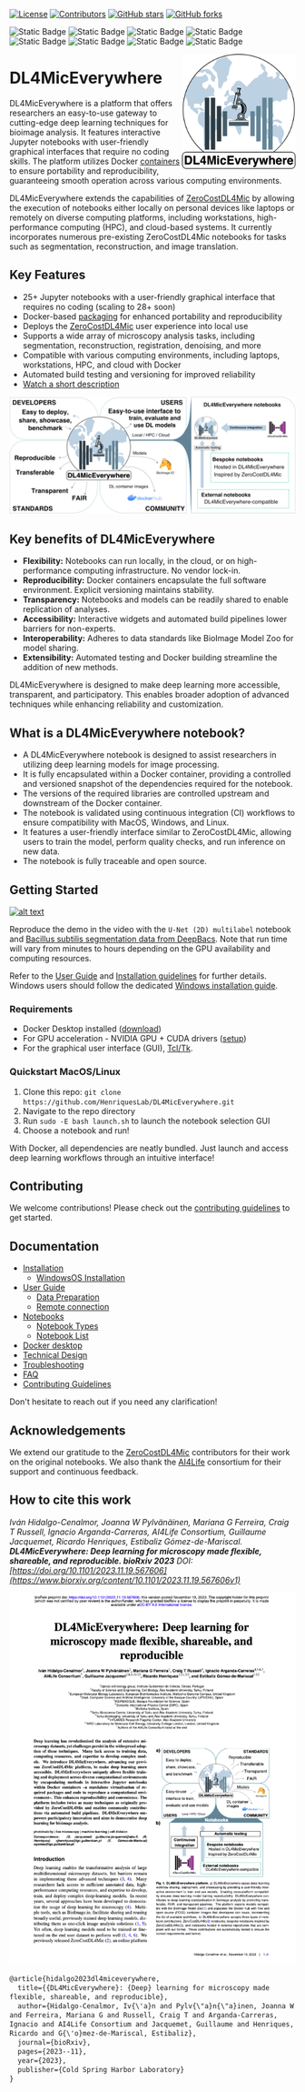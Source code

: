 [![License](https://img.shields.io/github/license/HenriquesLab/DL4MicEverywhere?color=Green)](https://github.com/HenriquesLab/DL4MicEverywhere/blob/main/LICENSE.txt)
[![Contributors](https://img.shields.io/github/contributors-anon/HenriquesLab/DL4MicEverywhere)](https://github.com/HenriquesLab/DL4MicEverywhere/graphs/contributors)
[![GitHub stars](https://img.shields.io/github/stars/HenriquesLab/DL4MicEverywhere?style=social)](https://github.com/HenriquesLab/DL4MicEverywhere/)
[![GitHub forks](https://img.shields.io/github/forks/HenriquesLab/DL4MicEverywhere?style=social)](https://github.com/HenriquesLab/DL4MicEverywhere/)

![Static Badge](https://img.shields.io/badge/binary_segmentation-3-blue?labelColor=white&color=gray)
![Static Badge](https://img.shields.io/badge/semantic_segmentation-1-blue?labelColor=white&color=gray)
![Static Badge](https://img.shields.io/badge/instance_segmentation-6-blue?labelColor=white&color=gray)
![Static Badge](https://img.shields.io/badge/object_detection-3-blue?labelColor=white&color=gray)
![Static Badge](https://img.shields.io/badge/denoising_&_restoration-6-blue?labelColor=white&color=gray)
![Static Badge](https://img.shields.io/badge/superresolution-3-blue?labelColor=white&color=gray)
![Static Badge](https://img.shields.io/badge/artificial_labelling-4-blue?labelColor=white&color=gray)
![Static Badge](https://img.shields.io/badge/registration-1-blue?labelColor=white&color=gray)

<!--
![Static Badge](https://img.shields.io/badge/macOS-9-blue?labelColor=white&color=orangered)
![Static Badge](https://img.shields.io/badge/Linux_&_Windows-5-blue?labelColor=white&color=orangered)
![Static Badge](https://img.shields.io/badge/GPU_connection-5-blue?labelColor=white&color=yellow)
-->

<img src="https://github.com/HenriquesLab/DL4MicEverywhere/blob/main/docs/logo/dl4miceverywhere-logo.png" align="right" width="200"/>

# DL4MicEverywhere

DL4MicEverywhere is a platform that offers researchers an easy-to-use gateway to cutting-edge deep learning techniques for bioimage analysis. It features interactive Jupyter notebooks with user-friendly graphical interfaces that require no coding skills. 
The platform utilizes Docker [containers](https://hub.docker.com/repository/docker/henriqueslab/dl4miceverywhere) to ensure portability and reproducibility, guaranteeing smooth operation across various computing environments.

DL4MicEverywhere extends the capabilities of [ZeroCostDL4Mic](https://github.com/HenriquesLab/ZeroCostDL4Mic) by allowing the execution of notebooks either locally on personal devices like laptops or remotely on diverse computing platforms, including workstations, high-performance computing (HPC), and cloud-based systems. 
It currently incorporates numerous pre-existing ZeroCostDL4Mic notebooks for tasks such as segmentation, reconstruction, and image translation.

## Key Features

- 25+ Jupyter notebooks with a user-friendly graphical interface that requires no coding (scaling to 28+ soon) 
- Docker-based [packaging](https://hub.docker.com/repository/docker/henriqueslab/dl4miceverywhere) for enhanced portability and reproducibility
- Deploys the [ZeroCostDL4Mic](https://github.com/HenriquesLab/ZeroCostDL4Mic) user experience into local use
- Supports a wide array of microscopy analysis tasks, including segmentation, reconstruction, registration, denoising, and more
- Compatible with various computing environments, including laptops, workstations, HPC, and cloud with Docker
- Automated build testing and versioning for improved reliability
- [Watch a short description](https://www.youtube.com/watch?v=kRIAls6oT4k)

![Sample Notebook](docs/images/policy.png)

## Key benefits of DL4MicEverywhere

- **Flexibility:** Notebooks can run locally, in the cloud, or on high-performance computing infrastructure. No vendor lock-in.
- **Reproducibility:** Docker containers encapsulate the full software environment. Explicit versioning maintains stability.
- **Transparency:** Notebooks and models can be readily shared to enable replication of analyses.
- **Accessibility:** Interactive widgets and automated build pipelines lower barriers for non-experts.
- **Interoperability:** Adheres to data standards like BioImage Model Zoo for model sharing.
- **Extensibility:** Automated testing and Docker building streamline the addition of new methods.

DL4MicEverywhere is designed to make deep learning more accessible, transparent, and participatory. This enables broader adoption of advanced techniques while enhancing reliability and customization.

## What is a DL4MicEverywhere notebook?

- A DL4MicEverywhere notebook is designed to assist researchers in utilizing deep learning models for image processing.
- It is fully encapsulated within a Docker container, providing a controlled and versioned snapshot of the dependencies required for the notebook.
- The versions of the required libraries are controlled upstream and downstream of the Docker container.
- The notebook is validated using continuous integration (CI) workflows to ensure compatibility with MacOS, Windows, and Linux.
- It features a user-friendly interface similar to ZeroCostDL4Mic, allowing users to train the model, perform quality checks, and run inference on new data.
- The notebook is fully traceable and open source.

## Getting Started

[![alt text](https://github.com/HenriquesLab/DL4MicEverywhere/blob/documentation/Wiki%20images/ezgif.com-video-to-gif.gif)](https://youtu.be/d1FB_zc5gVc)

Reproduce the demo in the video with the `U-Net (2D) multilabel` notebook and [Bacillus subtilis segmentation data from DeepBacs](https://zenodo.org/records/5639253). Note that run time will vary from minutes to hours depending on the GPU availability and computing resources. 

Refer to the [User Guide](docs/USER_GUIDE.md) and [Installation guidelines](docs/INSTALLATION.md) for further details. Windows users should follow the dedicated [Windows installation guide](docs/WINDOWS_INSTALLATION.md).

### Requirements

- Docker Desktop installed ([download](https://www.docker.com/products/docker-desktop))
- For GPU acceleration - NVIDIA GPU + CUDA drivers ([setup](https://docs.nvidia.com/cuda/)) 
- For the graphical user interface (GUI),  [Tcl/Tk](https://www.tcl.tk/).

### Quickstart MacOS/Linux

1. Clone this repo: `git clone https://github.com/HenriquesLab/DL4MicEverywhere.git`
2. Navigate to the repo directory 
3. Run `sudo -E bash launch.sh` to launch the notebook selection GUI
4. Choose a notebook and run!

With Docker, all dependencies are neatly bundled. Just launch and access deep learning workflows through an intuitive interface!




## Contributing

We welcome contributions! Please check out the [contributing guidelines](CONTRIBUTING.md) to get started.

## Documentation

- [Installation](docs/INSTALLATION.md)
  - [WindowsOS Installation](docs/WINDOWS_INSTALLATION.md)
- [User Guide](docs/USER_GUIDE.md)
  - [Data Preparation](docs/DATA.md)
  - [Remote connection](https://github.com/HenriquesLab/DL4MicEverywhere/blob/main/docs/GUI_USER_GUIDE.md#connection-with-remote-workstations-through-ssh)
- [Notebooks](https://github.com/HenriquesLab/DL4MicEverywhere/tree/main/notebooks)
  - [Notebook Types](docs/NOTEBOOK_TYPES.md)
  - [Notebook List](docs/NOTEBOOKS.md)
- [Docker desktop](docs/DOCKER_DESKTOP.md)
- [Technical Design](docs/DESIGN.md)
- [Troubleshooting](docs/TROUBLESHOOTING.md)
- [FAQ](docs/FAQ.md)
- [Contributing Guidelines](CONTRIBUTING.md) 

Don't hesitate to reach out if you need any clarification!

## Acknowledgements

We extend our gratitude to the [ZeroCostDL4Mic](https://github.com/HenriquesLab/ZeroCostDL4Mic) contributors for their work on the original notebooks. We also thank the [AI4Life](https://ai4life.eurobioimaging.eu/) consortium for their support and continuous feedback.

## How to cite this work
 
_Iván Hidalgo-Cenalmor, Joanna W Pylvänäinen, Mariana G Ferreira, Craig T Russell, Ignacio Arganda-Carreras, AI4Life Consortium, Guillaume Jacquemet, Ricardo Henriques, Estibaliz Gómez-de-Mariscal.
**DL4MicEverywhere: Deep learning for microscopy made flexible, shareable, and reproducible. bioRxiv 2023**
DOI: [https://doi.org/10.1101/2023.11.19.567606](https://www.biorxiv.org/content/10.1101/2023.11.19.567606v1)_

[![alt text](https://github.com/HenriquesLab/DL4MicEverywhere/blob/documentation/Wiki%20images/Preprint.png)](https://doi.org/10.1101/2023.11.19.567606)
```
@article{hidalgo2023dl4miceverywhere,
  title={{DL4MicEverywhere}: {Deep} learning for microscopy made flexible, shareable, and reproducible},
  author={Hidalgo-Cenalmor, Iv{\'a}n and Pylv{\"a}n{\"a}inen, Joanna W and Ferreira, Mariana G and Russell, Craig T and Arganda-Carreras, Ignacio and AI4Life Consortium and Jacquemet, Guillaume and Henriques, Ricardo and G{\'o}mez-de-Mariscal, Estibaliz},
  journal={bioRxiv},
  pages={2023--11},
  year={2023},
  publisher={Cold Spring Harbor Laboratory}
}
```
